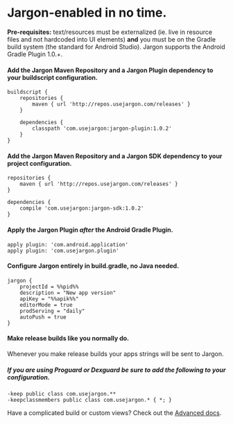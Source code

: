 # Jargon-enabled in no time.

**Pre-requisites:** text/resources must be externalized (ie. live in resource files and not hardcoded into UI elements) **and** you must be on the Gradle build system (the standard for Android Studio).  Jargon supports the Android Gradle Plugin 1.0.+.

#### Add the Jargon Maven Repository and a Jargon Plugin dependency to your buildscript configuration.

```
buildscript {
    repositories {
        maven { url 'http://repos.usejargon.com/releases' }
    }
    
    dependencies {
        classpath 'com.usejargon:jargon-plugin:1.0.2'
    }    
}
```

#### Add the Jargon Maven Repository and a Jargon SDK dependency to your project configuration.

```
repositories {
    maven { url 'http://repos.usejargon.com/releases' }
}

dependencies {
    compile 'com.usejargon:jargon-sdk:1.0.2' 
}
```

#### Apply the Jargon Plugin *after* the Android Gradle Plugin.

```
apply plugin: 'com.android.application'
apply plugin: 'com.usejargon.plugin'
```

####  Configure Jargon entirely in build.gradle, no Java needed.

```
jargon {
    projectId = %%pid%%
    description = "New app version"
    apiKey = "%%apik%%"
    editorMode = true
    prodServing = "daily"
    autoPush = true
}
```

#### Make release builds like you normally do.

Whenever you make release builds your apps strings will be sent to Jargon.

#####  If you are using Proguard or Dexguard be **sure** to add the following to your configuration.
    
```
-keep public class com.usejargon.**
-keepclassmembers public class com.usejargon.* { *; }
```

Have a complicated build or custom views?  Check out the [Advanced docs](/#/jargon/docs/03_Android/02_Advanced).

